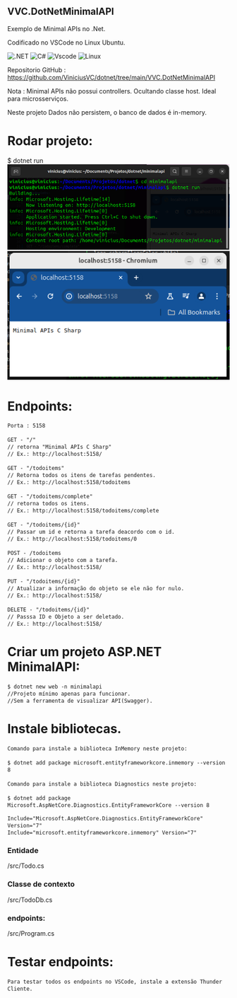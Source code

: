 
## VVC.DotNetMinimalAPI

Exemplo de Minimal APIs no .Net.

Codificado no VSCode no Linux Ubuntu.

![.NET](https://img.shields.io/badge/.NET-5C2D91?style=for-the-badge&logo=.net&logoColor=white)
![C#](https://img.shields.io/badge/c%23-%23239120.svg?style=for-the-badge&logo=csharp&logoColor=white)
![Vscode](https://img.shields.io/badge/Vscode-007ACC?style=for-the-badge&logo=visual-studio-code&logoColor=white)
![Linux](https://img.shields.io/badge/Linux-000?style=for-the-badge&logo=linux&logoColor=FCC624)

Repositorio GitHub : 
https://github.com/ViniciusVC/dotnet/tree/main/VVC.DotNetMinimalAPI

Nota : 
Minimal APIs não possui controllers. Ocultando classe host. Ideal para microsserviços.

Neste projeto Dados não persistem, o banco de dados é in-memory.

# Rodar projeto:
$ dotnet run
![terminal API](docs/terminal.png "screenshot")
![navegador API](docs/navegador.png "screenshot")

# Endpoints:
```
Porta : 5158

GET - "/"
// retorna "Minimal APIs C Sharp"
// Ex.: http://localhost:5158/

GET - "/todoitems"
// Retorna todos os itens de tarefas pendentes.
// Ex.: http://localhost:5158/todoitems

GET - "/todoitems/complete"
// retorna todos os itens.
// Ex.: http://localhost:5158/todoitems/complete

GET - "/todoitems/{id}"
// Passar um id e retorna a tarefa deacordo com o id.
// Ex.: http://localhost:5158/todoitems/0

POST - /todoitems 
// Adicionar o objeto com a tarefa.
// Ex.: http://localhost:5158/

PUT - "/todoitems/{id}"
// Atualizar a informação do objeto se ele não for nulo.
// Ex.: http://localhost:5158/

DELETE - "/todoitems/{id}" 
// Passsa ID e Objeto a ser deletado.
// Ex.: http://localhost:5158/
```
# Criar um projeto ASP.NET MinimalAPI:
```
$ dotnet new web -n minimalapi
//Projeto mínimo apenas para funcionar. 
//Sem a ferramenta de visualizar API(Swagger).
```

# Instale bibliotecas.
```
Comando para instale a biblioteca InMemory neste projeto:
 
$ dotnet add package microsoft.entityframeworkcore.inmemory --version 8

Comando para instale a biblioteca Diagnostics neste projeto:

$ dotnet add package Microsoft.AspNetCore.Diagnostics.EntityFrameworkCore --version 8

```

```
Include="Microsoft.AspNetCore.Diagnostics.EntityFrameworkCore" Version="7"
Include="microsoft.entityframeworkcore.inmemory" Version="7"
```


### Entidade
/src/Todo.cs

### Classe de contexto 
/src/TodoDb.cs

### endpoints:
/src/Program.cs

# Testar endpoints:
```
Para testar todos os endpoints no VSCode, instale a extensão Thunder Cliente.
```


